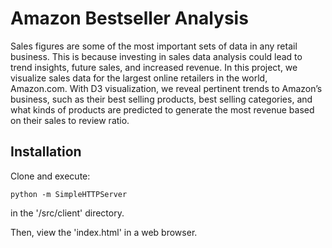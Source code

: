 # Amazon Bestseller Analysis

Sales figures are some of the most important sets of data in any retail business. This is because investing in sales data analysis could lead to trend insights, future sales, and increased revenue. In this project, we visualize sales data for the largest online retailers in the world, Amazon.com. With D3 visualization, we reveal pertinent trends to Amazon’s business, such as their best selling products, best selling categories, and what kinds of products are predicted to generate the most revenue based on their sales to review ratio.

## Installation

Clone and execute:

```
python -m SimpleHTTPServer
```

in the '/src/client' directory.

Then, view the 'index.html' in a web browser.
